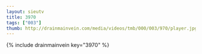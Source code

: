 ```yaml
--- 
layout: sieutv
title: 3970
tags: ["003"]
thumb: http://drainmainvein.com/media/videos/tmb/000/003/970/player.jpg
---
```

{% include drainmainvein key="3970" %} 
